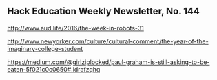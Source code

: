 ## Hack Education Weekly Newsletter, No. 144

http://www.aud.life/2016/the-week-in-robots-31

http://www.newyorker.com/culture/cultural-comment/the-year-of-the-imaginary-college-student

https://medium.com/@girlziplocked/paul-graham-is-still-asking-to-be-eaten-5f021c0c0650#.ldrafzqhq
